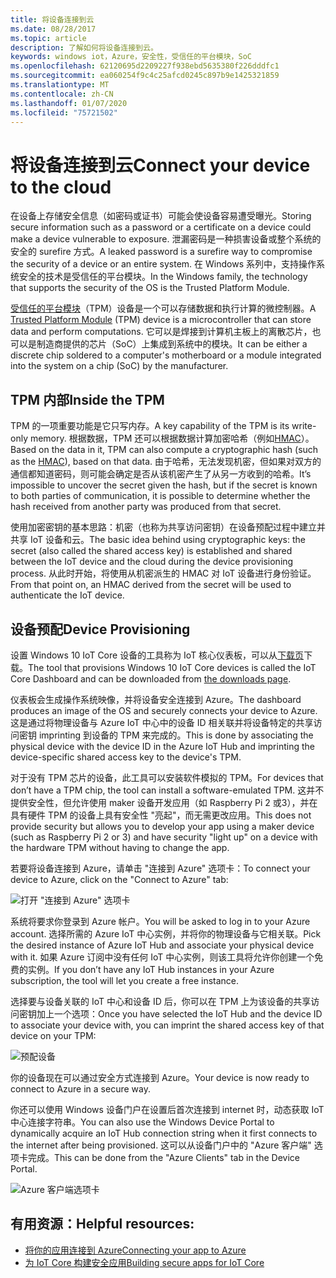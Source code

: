 ```yaml
---
title: 将设备连接到云
ms.date: 08/28/2017
ms.topic: article
description: 了解如何将设备连接到云。
keywords: windows iot，Azure，安全性，受信任的平台模块，SoC
ms.openlocfilehash: 62120695d2209227f938ebd5635380f226dddfc1
ms.sourcegitcommit: ea060254f9c4c25afcd0245c897b9e1425321859
ms.translationtype: MT
ms.contentlocale: zh-CN
ms.lasthandoff: 01/07/2020
ms.locfileid: "75721502"
---
```

# <a name="connect-your-device-to-the-cloud"></a><span data-ttu-id="c183c-104">将设备连接到云</span><span class="sxs-lookup"><span data-stu-id="c183c-104">Connect your device to the cloud</span></span>

<span data-ttu-id="c183c-105">在设备上存储安全信息（如密码或证书）可能会使设备容易遭受曝光。</span><span class="sxs-lookup"><span data-stu-id="c183c-105">Storing secure information such as a password or a certificate on a device could make a device vulnerable to exposure.</span></span> <span data-ttu-id="c183c-106">泄漏密码是一种损害设备或整个系统的安全的 surefire 方式。</span><span class="sxs-lookup"><span data-stu-id="c183c-106">A leaked password is a surefire way to compromise the security of a device or an entire system.</span></span> <span data-ttu-id="c183c-107">在 Windows 系列中，支持操作系统安全的技术是受信任的平台模块。</span><span class="sxs-lookup"><span data-stu-id="c183c-107">In the Windows family, the technology that supports the security of the OS is the Trusted Platform Module.</span></span>

<span data-ttu-id="c183c-108">[受信任的平台模块](https://en.wikipedia.org/wiki/Trusted_Platform_Module)（TPM）设备是一个可以存储数据和执行计算的微控制器。</span><span class="sxs-lookup"><span data-stu-id="c183c-108">A [Trusted Platform Module](https://en.wikipedia.org/wiki/Trusted_Platform_Module) (TPM) device is a microcontroller that can store data and perform computations.</span></span> <span data-ttu-id="c183c-109">它可以是焊接到计算机主板上的离散芯片，也可以是制造商提供的芯片（SoC）上集成到系统中的模块。</span><span class="sxs-lookup"><span data-stu-id="c183c-109">It can be either a discrete chip soldered to a computer's motherboard or a module integrated into the system on a chip (SoC) by the manufacturer.</span></span> 

## <a name="inside-the-tpm"></a><span data-ttu-id="c183c-110">TPM 内部</span><span class="sxs-lookup"><span data-stu-id="c183c-110">Inside the TPM</span></span> 

<span data-ttu-id="c183c-111">TPM 的一项重要功能是它只写内存。</span><span class="sxs-lookup"><span data-stu-id="c183c-111">A key capability of the TPM is its write-only memory.</span></span> <span data-ttu-id="c183c-112">根据数据，TPM 还可以根据数据计算加密哈希（例如[HMAC](https://en.wikipedia.org/wiki/Hash-based_message_authentication_code)）。</span><span class="sxs-lookup"><span data-stu-id="c183c-112">Based on the data in it, TPM can also compute a cryptographic hash (such as the [HMAC](https://en.wikipedia.org/wiki/Hash-based_message_authentication_code)), based on that data.</span></span>
<span data-ttu-id="c183c-113">由于哈希，无法发现机密，但如果对双方的通信都知道密码，则可能会确定是否从该机密产生了从另一方收到的哈希。</span><span class="sxs-lookup"><span data-stu-id="c183c-113">It’s impossible to uncover the secret given the hash, but if the secret is known to both parties of communication, it is possible to determine whether the hash received from another party was produced from that secret.</span></span>

<span data-ttu-id="c183c-114">使用加密密钥的基本思路：机密（也称为共享访问密钥）在设备预配过程中建立并共享 IoT 设备和云。</span><span class="sxs-lookup"><span data-stu-id="c183c-114">The basic idea behind using cryptographic keys: the secret (also called the shared access key) is established and shared between the IoT device and the cloud during the device provisioning process.</span></span> <span data-ttu-id="c183c-115">从此时开始，将使用从机密派生的 HMAC 对 IoT 设备进行身份验证。</span><span class="sxs-lookup"><span data-stu-id="c183c-115">From that point on, an HMAC derived from the secret will be used to authenticate the IoT device.</span></span>

## <a name="device-provisioning"></a><span data-ttu-id="c183c-116">设备预配</span><span class="sxs-lookup"><span data-stu-id="c183c-116">Device Provisioning</span></span> 

<span data-ttu-id="c183c-117">设置 Windows 10 IoT Core 设备的工具称为 IoT 核心仪表板，可以从[下载页](https://go.microsoft.com/fwlink/?LinkID=708576)下载。</span><span class="sxs-lookup"><span data-stu-id="c183c-117">The tool that provisions Windows 10 IoT Core devices is called the IoT Core Dashboard and can be downloaded from [the downloads page](https://go.microsoft.com/fwlink/?LinkID=708576).</span></span>

<span data-ttu-id="c183c-118">仪表板会生成操作系统映像，并将设备安全连接到 Azure。</span><span class="sxs-lookup"><span data-stu-id="c183c-118">The dashboard produces an image of the OS and securely connects your device to Azure.</span></span> <span data-ttu-id="c183c-119">这是通过将物理设备与 Azure IoT 中心中的设备 ID 相关联并将设备特定的共享访问密钥 imprinting 到设备的 TPM 来完成的。</span><span class="sxs-lookup"><span data-stu-id="c183c-119">This is done by associating the physical device with the device ID in the Azure IoT Hub and imprinting the device-specific shared access key to the device's TPM.</span></span> 

<span data-ttu-id="c183c-120">对于没有 TPM 芯片的设备，此工具可以安装软件模拟的 TPM。</span><span class="sxs-lookup"><span data-stu-id="c183c-120">For devices that don’t have a TPM chip, the tool can install a software-emulated TPM.</span></span> <span data-ttu-id="c183c-121">这并不提供安全性，但允许使用 maker 设备开发应用（如 Raspberry Pi 2 或3），并在具有硬件 TPM 的设备上具有安全性 "亮起"，而无需更改应用。</span><span class="sxs-lookup"><span data-stu-id="c183c-121">This does not provide security but allows you to develop your app using a maker device (such as Raspberry Pi 2 or 3) and have security "light up" on a device with the hardware TPM without having to change the app.</span></span> 

<span data-ttu-id="c183c-122">若要将设备连接到 Azure，请单击 "连接到 Azure" 选项卡：</span><span class="sxs-lookup"><span data-stu-id="c183c-122">To connect your device to Azure, click on the "Connect to Azure" tab:</span></span>

![打开 "连接到 Azure" 选项卡](../media/ConnectDeviceToCloud/Building_Secure_Apps_for_IoT_Core_Screen01.png)

<span data-ttu-id="c183c-124">系统将要求你登录到 Azure 帐户。</span><span class="sxs-lookup"><span data-stu-id="c183c-124">You will be asked to log in to your Azure account.</span></span> <span data-ttu-id="c183c-125">选择所需的 Azure IoT 中心实例，并将你的物理设备与它相关联。</span><span class="sxs-lookup"><span data-stu-id="c183c-125">Pick the desired instance of Azure IoT Hub and associate your physical device with it.</span></span> <span data-ttu-id="c183c-126">如果 Azure 订阅中没有任何 IoT 中心实例，则该工具将允许你创建一个免费的实例。</span><span class="sxs-lookup"><span data-stu-id="c183c-126">If you don’t have any IoT Hub instances in your Azure subscription, the tool will let you create a free instance.</span></span> 

<span data-ttu-id="c183c-127">选择要与设备关联的 IoT 中心和设备 ID 后，你可以在 TPM 上为该设备的共享访问密钥加上一个选项：</span><span class="sxs-lookup"><span data-stu-id="c183c-127">Once you have selected the IoT Hub and the device ID to associate your device with, you can imprint the shared access key of that device on your TPM:</span></span>

![预配设备](../media/ConnectDeviceToCloud/Building_Secure_Apps_for_IoT_Core_Screen02.png)

<span data-ttu-id="c183c-129">你的设备现在可以通过安全方式连接到 Azure。</span><span class="sxs-lookup"><span data-stu-id="c183c-129">Your device is now ready to connect to Azure in a secure way.</span></span> 

<span data-ttu-id="c183c-130">你还可以使用 Windows 设备门户在设置后首次连接到 internet 时，动态获取 IoT 中心连接字符串。</span><span class="sxs-lookup"><span data-stu-id="c183c-130">You can also use the Windows Device Portal to dynamically acquire an IoT Hub connection string when it first connects to the internet after being provisioned.</span></span> <span data-ttu-id="c183c-131">这可以从设备门户中的 "Azure 客户端" 选项卡完成。</span><span class="sxs-lookup"><span data-stu-id="c183c-131">This can be done from the "Azure Clients" tab in the Device Portal.</span></span>

![Azure 客户端选项卡](../media/ConnectDeviceToCloud/azure-clients.png)

## <a name="helpful-resources"></a><span data-ttu-id="c183c-133">有用资源：</span><span class="sxs-lookup"><span data-stu-id="c183c-133">Helpful resources:</span></span>
* [<span data-ttu-id="c183c-134">将你的应用连接到 Azure</span><span class="sxs-lookup"><span data-stu-id="c183c-134">Connecting your app to Azure</span></span>](../connect-to-cloud/ConnectAppToCloud.md)
* [<span data-ttu-id="c183c-135">为 IoT Core 构建安全应用</span><span class="sxs-lookup"><span data-stu-id="c183c-135">Building secure apps for IoT Core</span></span>](https://blogs.windows.com/buildingapps/2016/07/20/building-secure-apps-for-windows-iot-core/#oqFLXiWIL1iCF8j9.97)
